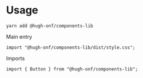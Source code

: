 # Usage

```
yarn add @hugh-onf/components-lib
```

Main entry

```
import "@hugh-onf/components-lib/dist/style.css";
```

Imports

```
import { Button } from "@hugh-onf/components-lib";
```
